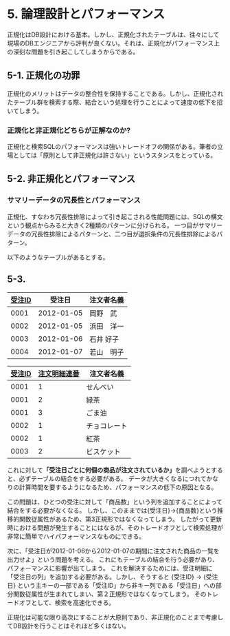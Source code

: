 # 5. 論理設計とパフォーマンス

正規化はDB設計における基本。しかし、正規化されたテーブルは、往々にして現場のDBエンジニアから評判が良くない。それは、正規化がパフォーマンス上の深刻な問題を引き起こしてしまうからである。

## 5-1. 正規化の功罪
正規化のメリットはデータの整合性を保持することである。しかし、正規化されたテーブル群を検索する際、結合という処理を行うことによって速度の低下を招いてしまう。

### 正規化と非正規化どちらが正解なのか?
正規化と検索SQLのパフォーマンスは強いトレードオフの関係がある。筆者の立場としては「原則として非正規化は許さない」というスタンスをとっている。

## 5-2. 非正規化とパフォーマンス

### サマリーデータの冗長性とパフォーマンス
正規化、すなわち冗長性排除によって引き起こされる性能問題には、SQLの構文という観点からみると大きく2種類のパターンに分けられる。
一つ目がサマリーデータの冗長性排除によるパターンと、二つ目が選択条件の冗長性排除によるパターン。

以下のようなテーブルがあるとする。

## 5-3. 
|<u>受注ID</u>|受注日|注文者名義|
|----|----|----|
|0001|2012-01-05|岡野　武|
|0002|2012-01-05|浜田　洋一|
|0003|2012-01-06|石井 好子|
|0004|2012-01-07|若山　明子|

|<u>受注ID<u>|<u>注文明細連番</u>|注文者名義|
|----|----|----|
|0001|1|せんべい|
|0001|2|緑茶|
|0001|3|ごま油|
|0002|1|チョコレート|
|0002|1|紅茶|
|0003|2|ビスケット|

これに対して<strong>「受注日ごとに何個の商品が注文されているか」</strong>を調べようとすると、必ずテーブルの結合をする必要がある。
データが大きくなるにつれてかなりの計算時間を要するようになるため、パフォーマンスの低下の原因となる。

この問題は、ひとつの受注に対して「商品数」という列を追加することによって結合をする必要がなくなる。
しかし、このままでは{受注日}→{商品数}という推移的関数従属性があるため、第3正規形ではなくなってしまう。
したがって更新時における問題が発生することにはなるが、そのトレードオフとして検索処理が非常に簡単でハイパフォーマンスなものにできる。

次に、「受注日が2012-01-06から2012-01-07の期間に注文された商品の一覧を出力せよ」という問題を考える。
これにもテーブルの結合を行う必要があり、パフォーマンスに影響が出てしまう。
これを解決するためには、受注明細に「受注日の列」を追加する必要がある。しかし、そうすると {受注ID} → {受注日} という主キーの一部である「受注ID」から非キー列である「受注日」への部分関数従属性が生まれてしまい、第２正規形ではなくなってしまう。
そのトレードオフとして、検索を高速化できる。


正規化は可能な限り高次にすることが大原則であり、非正規化のことまで考慮してDB設計を行うことはそれほど多くはない。
